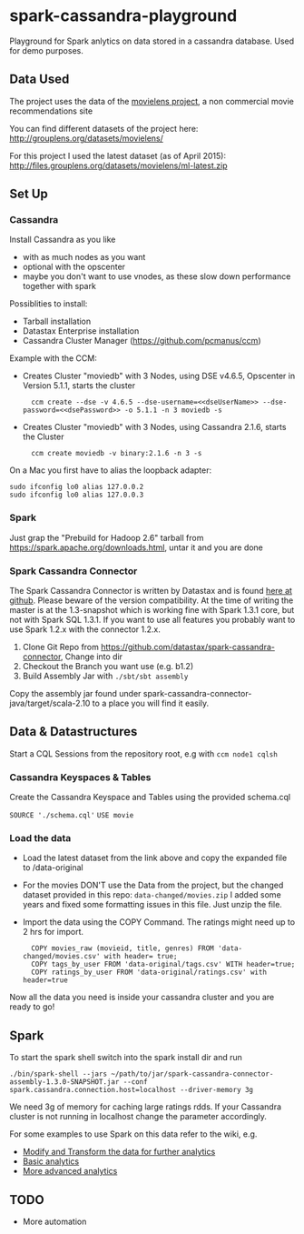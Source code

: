 # spark-cassandra-playground

Playground for Spark anlytics on data stored in a cassandra database. Used for demo purposes.

## Data Used
The project uses the data of the [movielens project](http://www.movielens.org), a non commercial movie recommendations site 

You can find different datasets of the project here: http://grouplens.org/datasets/movielens/

For this project I used the latest dataset (as of April 2015): http://files.grouplens.org/datasets/movielens/ml-latest.zip

## Set Up 

### Cassandra
Install Cassandra as you like 
- with as much nodes as you want
- optional with the opscenter
- maybe you don't want to use vnodes, as these slow down performance together with spark

Possiblities to install:
- Tarball installation
- Datastax Enterprise installation
- Cassandra Cluster Manager (https://github.com/pcmanus/ccm)

Example with the CCM:
- Creates Cluster "moviedb" with 3 Nodes, using DSE v4.6.5, Opscenter in Version 5.1.1, starts the cluster

        ccm create --dse -v 4.6.5 --dse-username=<<dseUserName>> --dse-password=<<dsePassword>> -o 5.1.1 -n 3 moviedb -s

- Creates Cluster "moviedb" with 3 Nodes, using Cassandra 2.1.6, starts the Cluster

        ccm create moviedb -v binary:2.1.6 -n 3 -s

On a Mac you first have to alias the loopback adapter:

```
sudo ifconfig lo0 alias 127.0.0.2
sudo ifconfig lo0 alias 127.0.0.3
```

### Spark

Just grap the "Prebuild for Hadoop 2.6" tarball from https://spark.apache.org/downloads.html, untar it and you are done

### Spark Cassandra Connector

The Spark Cassandra Connector is written by Datastax and is found [here at github](https://github.com/datastax/spark-cassandra-connector). Please beware of the version compatibility. At the time of writing the master is at the 1.3-snapshot which is working fine with Spark 1.3.1 core, but not with Spark SQL 1.3.1. If you want to use all features you probably want to use Spark 1.2.x with the connector 1.2.x.

1. Clone Git Repo from https://github.com/datastax/spark-cassandra-connector, Change into dir
2. Checkout the Branch you want use (e.g. b1.2)
3. Build Assembly Jar with `./sbt/sbt assembly`

Copy the assembly jar found under spark-cassandra-connector-java/target/scala-2.10 to a place you will find it easily.

## Data & Datastructures

Start a CQL Sessions from the repository root, e.g with ```ccm node1 cqlsh```

### Cassandra Keyspaces & Tables

Create the Cassandra Keyspace and Tables using the provided schema.cql

```SOURCE './schema.cql'```
```USE movie```

### Load the data

- Load the latest dataset from the link above and copy the expanded file to <repository root>/data-original
- For the movies DON'T use the Data from the project, but the changed dataset provided in this repo: `data-changed/movies.zip` I added some years and fixed some formatting issues in this file. Just unzip the file.
- Import the data using the COPY Command. The ratings might need up to 2 hrs for import.

        COPY movies_raw (movieid, title, genres) FROM 'data-changed/movies.csv' with header= true;
        COPY tags_by_user FROM 'data-original/tags.csv' WITH header=true;
        COPY ratings_by_user FROM 'data-original/ratings.csv' with header=true 

Now all the data you need is inside your cassandra cluster and you are ready to go!

## Spark

To start the spark shell switch into the spark install dir and run 

```./bin/spark-shell --jars ~/path/to/jar/spark-cassandra-connector-assembly-1.3.0-SNAPSHOT.jar --conf spark.cassandra.connection.host=localhost --driver-memory 3g ```

We need 3g of memory for caching large ratings rdds. If your Cassandra cluster is not running in localhost change the parameter accordingly.

For some examples to use Spark on this data refer to the wiki, e.g.

* [Modify and Transform the data for further analytics](https://github.com/mniehoff/spark-cassandra-playground/wiki/Modify-and-Transform-the-data-for-further-analytics)
* [Basic analytics](https://github.com/mniehoff/spark-cassandra-playground/wiki/Basic-analytics)
* [More advanced analytics](https://github.com/mniehoff/spark-cassandra-playground/wiki/More-advanced-analytics)

## TODO

- More automation
